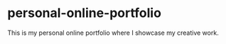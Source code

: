 # personal-online-portfolio
This is my personal online portfolio where I showcase my creative work.
